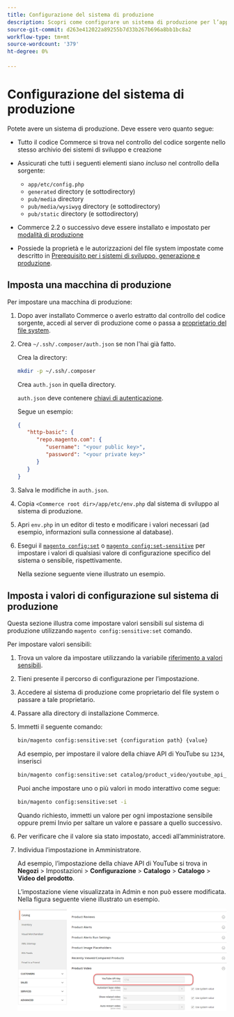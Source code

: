 ```yaml
---
title: Configurazione del sistema di produzione
description: Scopri come configurare un sistema di produzione per l’applicazione Commerce.
source-git-commit: d263e412022a89255b7d33b267b696a8bb1bc8a2
workflow-type: tm+mt
source-wordcount: '379'
ht-degree: 0%

---
```



# Configurazione del sistema di produzione

Potete avere un sistema di produzione. Deve essere vero quanto segue:

- Tutto il codice Commerce si trova nel controllo del codice sorgente nello stesso archivio dei sistemi di sviluppo e creazione
- Assicurati che tutti i seguenti elementi siano _incluso_ nel controllo della sorgente:

   - `app/etc/config.php`
   - `generated` directory (e sottodirectory)
   - `pub/media` directory
   - `pub/media/wysiwyg` directory (e sottodirectory)
   - `pub/static` directory (e sottodirectory)

- Commerce 2.2 o successivo deve essere installato e impostato per [modalità di produzione](../bootstrap/application-modes.md#production-mode)
- Possiede la proprietà e le autorizzazioni del file system impostate come descritto in [Prerequisito per i sistemi di sviluppo, generazione e produzione](../deployment/prerequisites.md).

## Imposta una macchina di produzione

Per impostare una macchina di produzione:

1. Dopo aver installato Commerce o averlo estratto dal controllo del codice sorgente, accedi al server di produzione come o passa a [proprietario del file system](https://glossary.magento.com/magento-file-system-owner).
1. Crea `~/.ssh/.composer/auth.json` se non l&#39;hai già fatto.

   Crea la directory:

   ```bash
   mkdir -p ~/.ssh/.composer
   ```

   Crea `auth.json` in quella directory.

   `auth.json` deve contenere [chiavi di autenticazione](../../installation/prerequisites/authentication-keys.md).

   Segue un esempio:

   ```json
   {
      "http-basic": {
         "repo.magento.com": {
            "username": "<your public key>",
            "password": "<your private key>"
         }
      }
   }
   ```

1. Salva le modifiche in `auth.json`.
1. Copia `<Commerce root dir>/app/etc/env.php` dal sistema di sviluppo al sistema di produzione.
1. Apri `env.php` in un editor di testo e modificare i valori necessari (ad esempio, informazioni sulla connessione al database).
1. Esegui il [`magento config:set`](../cli/set-configuration-values.md) o [`magento config:set-sensitive`](../cli/set-configuration-values.md) per impostare i valori di qualsiasi valore di configurazione specifico del sistema o sensibile, rispettivamente.

   Nella sezione seguente viene illustrato un esempio.

## Imposta i valori di configurazione sul sistema di produzione

Questa sezione illustra come impostare valori sensibili sul sistema di produzione utilizzando `magento config:sensitive:set` comando.

Per impostare valori sensibili:

1. Trova un valore da impostare utilizzando la variabile [riferimento a valori sensibili](../reference/config-reference-sens.md).
1. Tieni presente il percorso di configurazione per l’impostazione.
1. Accedere al sistema di produzione come proprietario del file system o passare a tale proprietario.
1. Passare alla directory di installazione Commerce.
1. Immetti il seguente comando:

   ```bash
   bin/magento config:sensitive:set {configuration path} {value}
   ```

   Ad esempio, per impostare il valore della chiave API di YouTube su `1234`, inserisci

   ```bash
   bin/magento config:sensitive:set catalog/product_video/youtube_api_key 1234
   ```

   Puoi anche impostare uno o più valori in modo interattivo come segue:

   ```bash
   bin/magento config:sensitive:set -i
   ```

   Quando richiesto, immetti un valore per ogni impostazione sensibile oppure premi Invio per saltare un valore e passare a quello successivo.

1. Per verificare che il valore sia stato impostato, accedi all’amministratore.
1. Individua l’impostazione in Amministratore.

   Ad esempio, l’impostazione della chiave API di YouTube si trova in **Negozi** > Impostazioni > **Configurazione** > **Catalogo** > **Catalogo** > **Video del prodotto**.

   L’impostazione viene visualizzata in Admin e non può essere modificata. Nella figura seguente viene illustrato un esempio.

   ![Impostazione sensibile in Amministratore](../../assets/configuration/sensitive-set.png)
